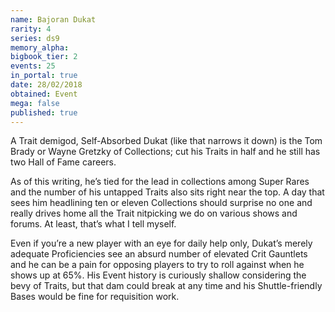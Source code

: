 ```yaml
---
name: Bajoran Dukat
rarity: 4
series: ds9
memory_alpha:
bigbook_tier: 2
events: 25
in_portal: true
date: 28/02/2018
obtained: Event
mega: false
published: true
---
```


A Trait demigod, Self-Absorbed Dukat (like that narrows it down) is the Tom Brady or Wayne Gretzky of Collections; cut his Traits in half and he still has two Hall of Fame careers.

As of this writing, he’s tied for the lead in collections among Super Rares and the number of his untapped Traits also sits right near the top. A day that sees him headlining ten or eleven Collections should surprise no one and really drives home all the Trait nitpicking we do on various shows and forums. At least, that’s what I tell myself.

Even if you’re a new player with an eye for daily help only, Dukat’s merely adequate Proficiencies see an absurd number of elevated Crit Gauntlets and he can be a pain for opposing players to try to roll against when he shows up at 65%. His Event history is curiously shallow considering the bevy of Traits, but that dam could break at any time and his Shuttle-friendly Bases would be fine for requisition work.
